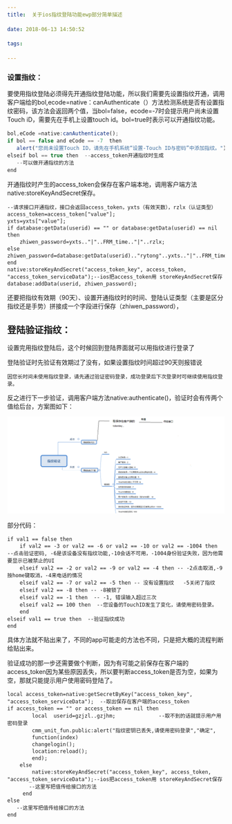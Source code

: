```yaml
---
title:  关于ios指纹登陆功能ewp部分简单描述

date: 2018-06-13 14:50:52

tags:

---
```


### 设置指纹：

要使用指纹登陆必须得先开通指纹登陆功能，所以我们需要先设置指纹开通，调用客户端给的bol,ecode=native：canAuthenticate（）方法检测系统是否有设置指纹密码，该方法会返回两个值，当bol=false，ecode=-7时会提示用户尚未设置Touch iD，需要先在手机上设置touch id。bol=true时表示可以开通指纹功能。
<!--more-->

 ```js
bol,eCode =native:canAuthenticate();
if bol == false and eCode == -7  then
    alert("您尚未设置Touch ID，请先在手机系统“设置-Touch ID与密码”中添加指纹。");
elseif bol == true then  --access_token开通指纹时生成
    --可以做开通指纹的方法
end
 ```
开通指纹时产生的access_token会保存在客户端本地，调用客户端方法native:storeKeyAndSecret保存。
```
--请求接口开通指纹，接口会返回access_token，yxts（有效天数），rzlx（认证类型）
access_token=access_token["value"];
yxts=yxts["value"];
if database:getData(userid) == "" or database:getData(userid) == nil then
	zhiwen_password=yxts.."|"..FRM_time.."|"..rzlx;
else                 					  	          			   zhiwen_password=database:getData(userid).."rytong"..yxts.."|"..FRM_time.."|"..rzlx;
end
native:storeKeyAndSecret("access_token_key", access_token, 	"access_token_serviceData");--ios把access_token用 storeKeyAndSecret保存
database:addData(userid, zhiwen_password);
```
还要把指纹有效期（90天）、设置开通指纹时的时间、登陆认证类型（主要是区分指纹还是手势）拼接成一个字段进行保存（zhiwen_password），

## 登陆验证指纹：

设置完用指纹登陆后，这个时候回到登陆界面就可以用指纹进行登录了

登陆验证时先验证有效期过了没有，如果设置指纹时间超过90天则报错说

`因您长时间未使用指纹登录，请先通过验证密码登录，成功登录后下次登录时可继续使用指纹登录。`

反之进行下一步验证，调用客户端方法native:authenticate()，验证时会有传两个值给后台，方案图如下：

![qqq](/img/lizd/zw.png)

部分代码：

```
if val1 == false then
    if val2 == -3 or val2 == -6 or val2 == -10 or val2 == -1004 then  --点击验证密码, -6是该设备没有指纹功能,-10会话不可用，-1004身份验证失败，因为他需要显示已被禁止的UI
    elseif val2 == -2 or val2 == -9 or val2 == -4 then -- -2点击取消,-9按home键取消，-4来电话的情况
    elseif val2 == -7 or val2 == -5 then -- 没有设置指纹   -5关闭了指纹
    elseif val2 == -8 then -- -8被锁了
    elseif val2 == -1 then  -- -1, 错误输入超过三次
    elseif val2 == 100 then  --您设备的TouchID发生了变化，请使用密码登录。
    end
elseif val1 == true then  --验证指纹成功
end
```
具体方法就不贴出来了，不同的app可能走的方法也不同，只是把大概的流程判断给贴出来。

验证成功的那一步还需要做个判断，因为有可能之前保存在客户端的access_token因为某些原因丢失，所以要判断access_token是否为空，如果为空，那就只能提示用户使用密码登陆了。

```
local access_token=native:getSecretByKey("access_token_key", "access_token_serviceData");  --取出保存在客户端的access_token
if access_token == "" or access_token == nil then
	    local  userid=gzjzl..gzjhm;              --取不到的话就提示用户用密码登录
		cmm_unit_fun.public:alert("指纹密钥已丢失,请使用密码登录","确定",
        function(index)
        changelogin();
        location:reload();
        end);
	else
        native:storeKeyAndSecret("access_token_key", access_token, "access_token_serviceData");--ios把access_token用 storeKeyAndSecret保存
       --这里写把值传给接口的方法 
     end
else
   --这里写把值传给接口的方法
end
```



